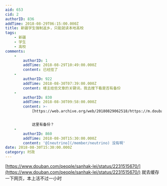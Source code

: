 ```yaml
---
aid: 653
cid: 2
authorID: 836
addTime: 2018-08-29T06:15:00.000Z
title: 新疆学生强制返乡，只能就读本地高校
tags:
    - 新疆
    - 学生
    - 高校
comments:
    -
        authorID: 1
        addTime: 2018-08-29T10:49:00.000Z
        content: 已经挂了
    -
        authorID: 922
        addTime: 2018-08-30T07:39:00.000Z
        content: 楼主给些文章的关键词，我去搜下看是否有备份
    -
        authorID: 830
        addTime: 2018-08-30T09:58:00.000Z
        content: >-
            [https://web.archive.org/web/20180829062518/https://m.douban.com/people/sanhak-lei/status/2231515670](https://web.archive.org/web/20180829062518/https://m.douban.com/people/sanhak-lei/status/2231515670)


            这里有备份？
    -
        authorID: 860
        addTime: 2018-08-30T15:30:00.000Z
        content: '@[neutrino](/member/neutrino) 没有啊'
date: 2018-08-30T15:30:00.000Z
category: 时政
---
```


[https://www.douban.com/people/sanhak-lei/status/2231515670/](https://www.douban.com/people/sanhak-lei/status/2231515670/) 就去缓存一下网页，本上活不过一小时
